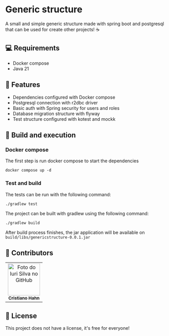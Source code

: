 # Generic structure
A small and simple generic structure made with spring boot and postgresql that can be used for create other projects! ☕

## 💻 Requirements
-  Docker compose
- Java 21

## 💼 Features
- Dependencies configured with Docker compose
- Postgresql connection with r2dbc driver
- Basic auth with Spring security for users and roles
- Database migration structure with flyway
- Test structure configured with kotest and mockk

## 🚀 Build and execution

### Docker compose
The first step is run docker compose to start the dependencies
```
docker compose up -d
```
### Test and build

The tests can be run with the following command:
```
./gradlew test
```

The project can be built with gradlew using the following command:
```
./gradlew build
```
After build process finishes, the jar application will be available on  `build/libs/genericstructure-0.0.1.jar`

## 🤝 Contributors

<table>
  <tr>
    <td align="center">
      <a href="#" title="defina o título do link">
        <img src="https://avatars3.githubusercontent.com/u/20827243" width="100px;" alt="Foto do Iuri Silva no GitHub"/><br>
        <sub>
          <b>Cristiano Hahn</b>
        </sub>
      </a>
    </td>
  </tr>
</table>

## 📝 License

This project does not have a license, it's free for everyone!